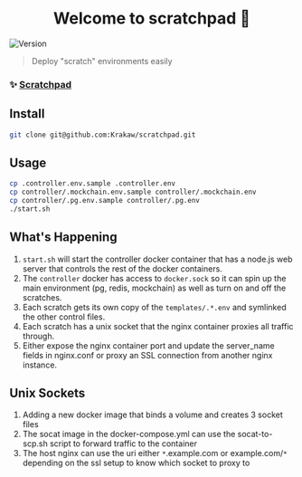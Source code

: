 <h1 align="center">Welcome to scratchpad 👋</h1>
<p>
  <img alt="Version" src="https://img.shields.io/badge/version-0.1.0-blue.svg?cacheSeconds=2592000" />
</p>

> Deploy &#34;scratch&#34; environments easily

### ✨ [Scratchpad](https://github.com/Krakaw/scratchpad)

## Install

```sh
git clone git@github.com:Krakaw/scratchpad.git
```

## Usage

```sh
cp .controller.env.sample .controller.env
cp controller/.mockchain.env.sample controller/.mockchain.env
cp controller/.pg.env.sample controller/.pg.env
./start.sh
```

## What's Happening

1. `start.sh` will start the controller docker container that has a node.js web server that controls the rest of the docker containers.
2. The `controller` docker has access to `docker.sock` so it can spin up the main environment (pg, redis, mockchain) as well as turn on and off the scratches.
3. Each scratch gets its own copy of the `templates/.*.env` and symlinked the other control files.
4. Each scratch has a unix socket that the nginx container proxies all traffic through.
5. Either expose the nginx container port and update the server_name fields in nginx.conf or proxy an SSL connection from another nginx instance.

## Unix Sockets

1. Adding a new docker image that binds a volume and creates 3 socket files
2. The socat image in the docker-compose.yml can use the socat-to-scp.sh script to forward traffic to the container
3. The host nginx can use the uri either `*`.example.com or example.com/`*` depending on the ssl setup to know which socket to proxy to
